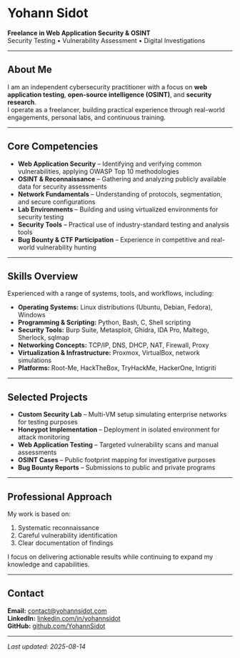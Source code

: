 # Yohann Sidot

**Freelance in Web Application Security & OSINT**  
Security Testing • Vulnerability Assessment • Digital Investigations

---

## About Me
I am an independent cybersecurity practitioner with a focus on **web application testing**, **open-source intelligence (OSINT)**, and **security research**.  
I operate as a freelancer, building practical experience through real-world engagements, personal labs, and continuous training.

---

## Core Competencies
- **Web Application Security** – Identifying and verifying common vulnerabilities, applying OWASP Top 10 methodologies  
- **OSINT & Reconnaissance** – Gathering and analyzing publicly available data for security assessments  
- **Network Fundamentals** – Understanding of protocols, segmentation, and secure configurations  
- **Lab Environments** – Building and using virtualized environments for security testing  
- **Security Tools** – Practical use of industry-standard testing and analysis tools  
- **Bug Bounty & CTF Participation** – Experience in competitive and real-world vulnerability hunting

---

## Skills Overview
Experienced with a range of systems, tools, and workflows, including:

- **Operating Systems:** Linux distributions (Ubuntu, Debian, Fedora), Windows  
- **Programming & Scripting:** Python, Bash, C, Shell scripting  
- **Security Tools:** Burp Suite, Metasploit, Ghidra, IDA Pro, Maltego, Sherlock, sqlmap  
- **Networking Concepts:** TCP/IP, DNS, DHCP, NAT, Firewall, Proxy  
- **Virtualization & Infrastructure:** Proxmox, VirtualBox, network simulations  
- **Platforms:** Root-Me, HackTheBox, TryHackMe, HackerOne, Intigriti  

---

## Selected Projects
- **Custom Security Lab** – Multi-VM setup simulating enterprise networks for testing purposes  
- **Honeypot Implementation** – Deployment in isolated environment for attack monitoring  
- **Web Application Testing** – Targeted vulnerability scans and manual assessments  
- **OSINT Cases** – Public footprint mapping for investigative purposes  
- **Bug Bounty Reports** – Submissions to public and private programs

---

## Professional Approach
My work is based on:
1. Systematic reconnaissance  
2. Careful vulnerability identification  
3. Clear documentation of findings  

I focus on delivering actionable results while continuing to expand my knowledge and capabilities.

---

## Contact
**Email:** [contact@yohannsidot.com](mailto:contact@yohannsidot.com)  
**LinkedIn:** [linkedin.com/in/yohannsidot](https://linkedin.com/in/yohannsidot)  
**GitHub:** [github.com/YohannSidot](https://github.com/YohannSidot)  

---

*Last updated: 2025-08-14*

